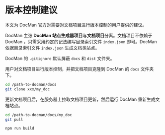 # 版本控制建议

本文为 DocMan 官方对需要对文档项目进行版本控制的用户提供的建议。

DocMan 主张 **DocMan 站点生成器项目**与**文档项目**分离。文档项目不依赖于 DocMan ，只需采用约定的记法编写目录索引文件 `index.json` 即可。DocMan 依据目录索引文件 `index.json` 生成文档类站点。

DocMan 的 `.gitignore` 默认屏蔽 `docs` 和 `dist` 文件夹。

用户对文档项目进行版本控制，并把文档项目克隆到 DocMan 的 `docs` 文件夹下。

```sh
cd /path-to-docman/docs
git clone xxx/my_doc
```

更新文档项目后，在服务器上拉取文档项目更新，然后运行 DocMan 重新生成文档站点。

```sh
cd /path-to-docman/docs/my_doc
git pull

npm run build
```
